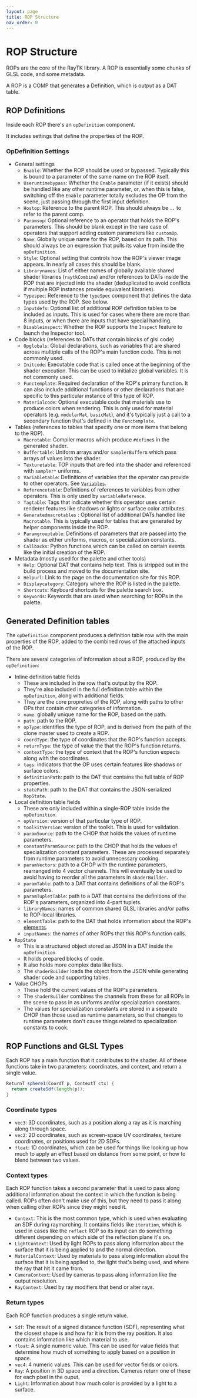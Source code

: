 ```yaml
---
layout: page
title: ROP Structure
nav_order: 0
---
```


# ROP Structure

ROPs are the core of the RayTK library. A ROP is essentially some chunks of GLSL code, and some metadata.

A ROP is a COMP that generates a Definition, which is output as a DAT table.

## ROP Definitions

Inside each ROP there's an `opDefinition` component.

It includes settings that define the properties of the ROP.

### OpDefinition Settings

* General settings
  * `Enable`: Whether the ROP should be used or bypassed. Typically this is bound to a parameter of the same name on the ROP itself.
  * `Useruntimebypass`: Whether the `Enable` parameter (if it exists) should be handled like any other runtime parameter, or, when this is false, switching off the `Enable` parameter totally excludes the OP from the scene, just passing through the first input definition.
  * `Hostop`: Reference to the parent ROP. This should always be `..` to refer to the parent comp.
  * `Paramsop`: Optional reference to an operator that holds the ROP's parameters. This should be blank except in the rare case of operators that support adding custom parameters like `customOp`.
  * `Name`: Globally unique name for the ROP, based on its path. This should always be an expression that pulls its value from inside the `opDefinition`.
  * `Style`: Optional setting that controls how the ROP's viewer image appears. In nearly all cases this should be blank.
  * `Librarynames`: List of either names of globally available shared shader libraries (`raytkCombine`) and/or references to DATs inside the ROP that are injected into the shader (deduplicated to avoid conflicts if multiple ROP instances provide equivalent libraries).
  * `Typespec`: Reference to the `typeSpec` component that defines the data types used by the ROP. See below.
  * `Inputdefs`: Optional list of additional ROP definition tables to be included as inputs. This is used for cases where there are more than 8 inputs, or when there are inputs that have special handling.
  * `Disableinspect`: Whether the ROP supports the `Inspect` feature to launch the Inspector tool.
* Code blocks (references to DATs that contain blocks of glsl code)
  * `Opglobals`: Global declarations, such as variables that are shared across multiple calls of the ROP's main function code. This is not commonly used.
  * `Initcode`: Executable code that is called once at the beginning of the shader execution. This can be used to initialize global variables. It is not commonly used.
  * `Functemplate`: Required declaration of the ROP's primary function. It can also include additional functions or other declarations that are specific to this particular instance of this type of ROP.
  * `Materialcode`: Optional executable code that materials use to produce colors when rendering. This is only used for material operators (e.g. `modularMat`, `basicMat`), and it's typically just a call to a secondary function that's defined in the `Functemplate`.
* Tables (references to tables that specify one or more items that belong to the ROP).
  * `Macrotable`: Compiler macros which produce `#define`s in the generated shader.
  * `Buffertable`: Uniform arrays and/or `samplerBuffer`s which pass arrays of values into the shader.
  * `Texturetable`: TOP inputs that are fed into the shader and referenced with `sampler*` uniforms.
  * `Variabletable`: Definitions of variables that the operator can provide to other operators. See [`Variables`](/raytk/development/variables/).
  * `Referencetable`: Definitions of references to variables from other operators. This is only used by `variableReference`.
  * `Tagtable`: Tags that indicate whether this operator uses certain renderer features like shadows or lights or surface color attributes.
  * `Generatedmacrotables` : Optional list of additional DATs handled like `Macrotable`. This is typically used for tables that are generated by helper components inside the ROP.
  * `Paramgrouptable`: Definitions of parameters that are passed into the shader as either uniforms, macros, or specialization constants.
  * `Callbacks`: Python functions which can be called on certain events like the initial creation of the ROP.
* Metadata (mostly used for the palette and other tools)
  * `Help`: Optional DAT that contains help text. This is stripped out in the build process and moved to the documentation site.
  * `Helpurl`: Link to the page on the documentation site for this ROP.
  * `Displaycategory`: Category where the ROP is listed in the palette.
  * `Shortcuts`: Keyboard shortcuts for the palette search box.
  * `Keywords`: Keywords that are used when searching for ROPs in the palette.

## Generated Definition tables

The `opDefinition` component produces a definition table row with the main properties of the ROP, added to the combined rows of the attached inputs of the ROP.

There are several categories of information about a ROP, produced by the `opDefinition`:

* Inline definition table fields
  * These are included in the row that's output by the ROP.
  * They're also included in the full definition table within the `opDefinition`, along with additional fields.
  * They are the core propreties of the ROP, along with paths to other OPs that contain other categories of information.
  * `name`: globally unique name for the ROP, based on the path.
  * `path`: path to the ROP.
  * `opType`: identifies the type of ROP, and is derived from the path of the clone master used to create a ROP.
  * `coordType`: the type of coordinates that the ROP's function accepts.
  * `returnType`: the type of value the that the ROP's function returns.
  * `contextType`: the type of context that the ROP's function expects along with the coordinates.
  * `tags`: indicators that the OP uses certain features like shadows or surface colors.
  * `definitionPath`: path to the DAT that contains the full table of ROP properties.
  * `statePath`: path to the DAT that contains the JSON-serialized `RopState`.
* Local definition table fields
  * These are only included within a single-ROP table inside the `opDefinition`.
  * `opVersion`: version of that particular type of ROP.
  * `toolkitVersion`: version of the toolkit. This is used for validation.
  * `paramSource`: path to the CHOP that holds the values of runtime parameters.
  * `constantParamSource`: path to the CHOP that holds the values of specialization constant parameters. These are processed separately from runtime parameters to avoid unnecessary cooking.
  * `paramVectors`: path to a CHOP with the runtime parameters, rearranged into 4 vector channels. This will eventually be used to avoid having to reorder all the parameters in `shaderBuilder`.
  * `paramTable`: path to a DAT that contains definitions of all the ROP's parameters.
  * `paramTupletTable`: path to a DAT that contains the definitions of the ROP's parameters, organized into 4-part tuplets.
  * `libraryNames`: names of common shared GLSL libraries and/or paths to ROP-local libraries.
  * `elementTable`: path to the DAT that holds information about the ROP's [elements](/raytk/developer/rop-elements/).
  * `inputNames`: the names of other ROPs that this ROP's function calls.
* `RopState`
  * This is a structured object stored as JSON in a DAT inside the `opDefinition`.
  * It holds prepared blocks of code.
  * It also holds more complex data like lists.
  * The `shaderBuilder` loads the object from the JSON while generating shader code and supporting tables.
* Value CHOPs
  * These hold the current values of the ROP's parameters.
  * The `shaderBuilder` combines the channels from these for all ROPs in the scene to pass in as uniforms and/or specialization constants.
  * The values for specialization constants are stored in a separate CHOP than those used as runtime parameters, so that changes to runtime parameters don't cause things related to specialization constants to cook.

## ROP Functions and GLSL Types

Each ROP has a main function that it contributes to the shader. All of these functions take in two parameters: coordinates, and context, and return a single value.

```glsl
ReturnT sphere1(CoordT p, ContextT ctx) {
  return createSdf(length(p));
}
```

### Coordinate types

* `vec3`: 3D coordinates, such as a position along a ray as it is marching along through space.
* `vec2`: 2D coordinates, such as screen-space UV coordinates, texture coordinates, or positions used for 2D SDFs.
* `float`: 1D coordinates, which can be used for things like looking up how much to apply an effect based on distance from some point, or how to blend between two values.

### Context types

Each ROP function takes a second parameter that is used to pass along additional information about the context in which the function is being called. ROPs often don't make use of this, but they need to pass it along when calling other ROPs since they might need it.

* `Context`: This is the most common type, which is used when evaluating an SDF during raymarching. It contains fields like `iteration`, which is used in cases like the `reflect` ROP so its input can do something different depending on which side of the reflection plane it's on.
* `LightContext`: Used by light ROPs to pass along information about the surface that it is being applied to and the normal direction.
* `MaterialContext`: Used by materials to pass along information about the surface that it is being applied to, the light that's being used, and where the ray that hit it came from.
* `CameraContext`: Used by cameras to pass along information like the output resolution.
* `RayContext`: Used by ray modifiers that bend or alter rays.

### Return types

Each ROP function produces a single return value.

* `Sdf`: The result of a signed distance function (SDF), representing what the closest shape is and how far it is from the ray position. It also contains information like which material to use.
* `float`: A single numeric value. This can be used for value fields that determine how much of something to apply based on a position in space.
* `vec4`: 4 numeric values. This can be used for vector fields or colors.
* `Ray`: A position in 3D space and a direction. Cameras return one of these for each pixel in the ouput.
* `Light`: Information about how much color is provided by a light to a surface.
